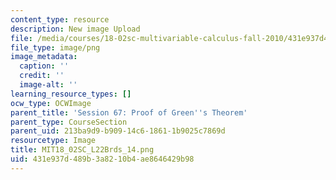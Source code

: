 ```yaml
---
content_type: resource
description: New image Upload
file: /media/courses/18-02sc-multivariable-calculus-fall-2010/431e937d489b3a8210b4ae8646429b98_MIT18_02SC_L22Brds_14.png
file_type: image/png
image_metadata:
  caption: ''
  credit: ''
  image-alt: ''
learning_resource_types: []
ocw_type: OCWImage
parent_title: 'Session 67: Proof of Green''s Theorem'
parent_type: CourseSection
parent_uid: 213ba9d9-b909-14c6-1861-1b9025c7869d
resourcetype: Image
title: MIT18_02SC_L22Brds_14.png
uid: 431e937d-489b-3a82-10b4-ae8646429b98
---
```

